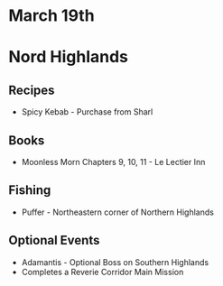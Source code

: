 # March 19th
# Nord Highlands
## Recipes
- Spicy Kebab - Purchase from Sharl
## Books
- Moonless Morn Chapters 9, 10, 11 - Le Lectier Inn
## Fishing
- Puffer - Northeastern corner of Northern Highlands
## Optional Events
- Adamantis - Optional Boss on Southern Highlands
 - Completes a Reverie Corridor Main Mission